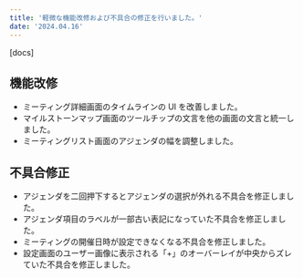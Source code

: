 ```yaml
---
title: '軽微な機能改修および不具合の修正を行いました。'
date: '2024.04.16'
---
```


[docs]

## 機能改修

- ミーティング詳細画面のタイムラインの UI を改善しました。
- マイルストーンマップ画面のツールチップの文言を他の画面の文言と統一しました。
- ミーティングリスト画面のアジェンダの幅を調整しました。

## 不具合修正

- アジェンダを二回押下するとアジェンダの選択が外れる不具合を修正しました。
- アジェンダ項目のラベルが一部古い表記になっていた不具合を修正しました。
- ミーティングの開催日時が設定できなくなる不具合を修正しました。
- 設定画面のユーザー画像に表示される「+」のオーバーレイが中央からズレていた不具合を修正しました。
